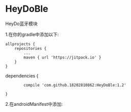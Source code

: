 # HeyDoBle
HeyDo蓝牙模块


1.在你的gradle中添加以下:

	allprojects {
		repositories {
			...
			maven { url 'https://jitpack.io' }
		}
	}
  
  
  
  dependencies {
  
	        compile 'com.github.18202810862:HeyDoBle:1.2'
		
	}
  
2.在androidManifest中添加:


  <service android:name="com.iloof.heydoblelibrary.BleHelper" />
  
  
  
  
  
